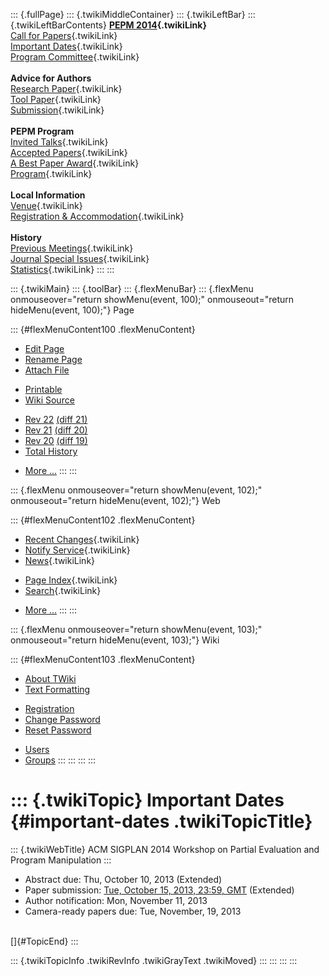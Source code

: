 ::: {.fullPage}
::: {.twikiMiddleContainer}
::: {.twikiLeftBar}
::: {.twikiLeftBarContents}
**[PEPM 2014](WebHome){.twikiLink}**\
[Call for Papers](CallForPapers){.twikiLink}\
[Important Dates](ImportantDates){.twikiLink}\
[Program Committee](ProgramCommittee){.twikiLink}\
\
**Advice for Authors**\
[Research Paper](ResearchPaperAdvice){.twikiLink}\
[Tool Paper](ToolPaperAdvice){.twikiLink}\
[Submission](PaperSubmission){.twikiLink}\
\
**PEPM Program**\
[Invited Talks](InvitedTalks){.twikiLink}\
[Accepted Papers](AcceptedPapers){.twikiLink}\
[A Best Paper Award](ABestPaperAward){.twikiLink}\
[Program](Program){.twikiLink}\
\
**Local Information**\
[Venue](WorkshopVenue){.twikiLink}\
[Registration & Accommodation](RegistrationAndAccomodation){.twikiLink}\
\
**History**\
[Previous Meetings](PreviousMeetings){.twikiLink}\
[Journal Special Issues](SpecialIssues){.twikiLink}\
[Statistics](HistoricalStatistics){.twikiLink}
:::
:::

::: {.twikiMain}
::: {.toolBar}
::: {.flexMenuBar}
::: {.flexMenu onmouseover="return showMenu(event, 100);" onmouseout="return hideMenu(event, 100);"}
Page

::: {#flexMenuContent100 .flexMenuContent}
-   [Edit
    Page](http://www.program-transformation.org/edit/PEPM14/ImportantDates?t=1536827685)
-   [Rename
    Page](http://www.program-transformation.org/rename/PEPM14/ImportantDates)
-   [Attach
    File](http://www.program-transformation.org/attach/PEPM14/ImportantDates)

<!-- -->

-   [Printable](http://www.program-transformation.org/view/PEPM14/ImportantDates?skin=print.pattern)
-   [Wiki
    Source](http://www.program-transformation.org/view/PEPM14/ImportantDates?skin=text&raw=on&contenttype=text/plain)

<!-- -->

-   [Rev
    22](http://www.program-transformation.org/view/PEPM14/ImportantDates?rev=1.22)
    [(diff 21)](http://www.program-transformation.org/rdiff/PEPM14/ImportantDates?rev1=1.22&rev2=1.21)
-   [Rev
    21](http://www.program-transformation.org/view/PEPM14/ImportantDates?rev=1.21)
    [(diff 20)](http://www.program-transformation.org/rdiff/PEPM14/ImportantDates?rev1=1.21&rev2=1.20)
-   [Rev
    20](http://www.program-transformation.org/view/PEPM14/ImportantDates?rev=1.20)
    [(diff 19)](http://www.program-transformation.org/rdiff/PEPM14/ImportantDates?rev1=1.20&rev2=1.19)
-   [Total
    History](http://www.program-transformation.org/rdiff/PEPM14/ImportantDates)

<!-- -->

-   [More
    \...](http://www.program-transformation.org/oops/PEPM14/ImportantDates?template=oopsmore&param1=1.22&param2=1.22)
:::
:::

::: {.flexMenu onmouseover="return showMenu(event, 102);" onmouseout="return hideMenu(event, 102);"}
Web

::: {#flexMenuContent102 .flexMenuContent}
-   [Recent Changes](WebChanges){.twikiLink}
-   [Notify Service](WebNotify){.twikiLink}
-   [News](WebNews){.twikiLink}

<!-- -->

-   [Page Index](WebIndex){.twikiLink}
-   [Search](WebSearch){.twikiLink}

<!-- -->

-   [More
    \...](http://www.program-transformation.org/oops/PEPM14/ImportantDates?template=oopsmore&param1=1.22&param2=1.22)
:::
:::

::: {.flexMenu onmouseover="return showMenu(event, 103);" onmouseout="return hideMenu(event, 103);"}
Wiki

::: {#flexMenuContent103 .flexMenuContent}
-   [About
    TWiki](http://www.program-transformation.org/view/TWiki/WebHome)
-   [Text
    Formatting](http://www.program-transformation.org/view/TWiki/TextFormattingRules)

<!-- -->

-   [Registration](http://www.program-transformation.org/view/TWiki/TWikiRegistration)
-   [Change
    Password](http://www.program-transformation.org/view/TWiki/ChangePassword)
-   [Reset
    Password](http://www.program-transformation.org/view/TWiki/ResetPassword)

<!-- -->

-   [Users](http://www.program-transformation.org/view/Main/TWikiUsers)
-   [Groups](http://www.program-transformation.org/view/Main/TWikiGroups)
:::
:::
:::
:::

::: {.twikiTopic}
Important Dates {#important-dates .twikiTopicTitle}
===============

::: {.twikiWebTitle}
ACM SIGPLAN 2014 Workshop on Partial Evaluation and Program Manipulation
:::

-   Abstract due: Thu, October 10, 2013 (Extended)
-   Paper submission: [Tue, October 15, 2013, 23:59,
    GMT](http://www.timeanddate.com/worldclock/fixedtime.html?month=10&day=15&year=2013&hour=23&min=59&sec=0&p1=0)
    (Extended)
-   Author notification: Mon, November 11, 2013
-   Camera-ready papers due: Tue, November, 19, 2013

\
[]{#TopicEnd}
:::

::: {.twikiTopicInfo .twikiRevInfo .twikiGrayText .twikiMoved}
:::
:::
:::
:::
